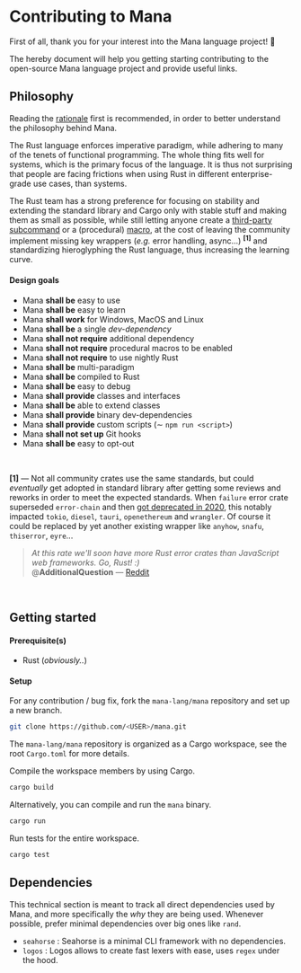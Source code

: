 # Contributing to Mana

First of all, thank you for your interest into the Mana language project! :pray:

The hereby document will help you getting starting contributing to the open-source Mana language project and provide useful links.



## Philosophy

Reading the [rationale](https://github.com/mana-lang/mana#rationale) first is recommended, in order to better understand the philosophy behind Mana.

The Rust language enforces imperative paradigm, while adhering to many of the tenets of functional programming. The whole thing fits well for systems, which is the primary focus of the language. It is thus not surprising that people are facing frictions when using Rust in different enterprise-grade use cases, than systems.

The Rust team has a strong preference for focusing on stability and extending the standard library and Cargo only with stable stuff and making them as small as possible, while still letting anyone create a [third-party subcommand](https://github.com/rust-lang/cargo/wiki/Third-party-cargo-subcommands) or a (procedural) [macro](https://doc.rust-lang.org/book/ch19-06-macros.html), at the cost of leaving the community implement missing key wrappers (_e.g._ error handling, async...) <sup><strong>[1]</strong></sup> and standardizing hieroglyphing the Rust language, thus increasing the learning curve.

#### Design goals

- Mana **shall be** easy to use
- Mana **shall be** easy to learn
- Mana **shall work** for Windows, MacOS and Linux
- Mana **shall be** a single _dev-dependency_
- Mana **shall not require** additional dependency
- Mana **shall not require** procedural macros to be enabled
- Mana **shall not require** to use nightly Rust
- Mana **shall be** multi-paradigm
- Mana **shall be** compiled to Rust
- Mana **shall be** easy to debug
- Mana **shall provide** classes and interfaces
- Mana **shall be** able to extend classes
- Mana **shall provide** binary dev-dependencies
- Mana **shall provide** custom scripts (∼ `npm run <script>`)
- Mana **shall not set up** Git hooks
- Mana **shall be** easy to opt-out

<br>

<strong>[1]</strong> — Not all community crates use the same standards, but could _eventually_ get adopted in standard library after getting some reviews and reworks in order to meet the expected standards. When `failure` error crate superseded `error-chain` and then [got deprecated in 2020](https://github.com/rust-lang-nursery/failure/pull/347), this notably impacted `tokio`, `diesel`, `tauri`, `openethereum` and `wrangler`. Of course it could be replaced by yet another existing wrapper like `anyhow`, `snafu`, `thiserror`, `eyre`...

> _At this rate we'll soon have more Rust error crates than JavaScript web frameworks. Go, Rust! :)_<br>
> @**AdditionalQuestion** — [Reddit](https://www.reddit.com/r/rust/comments/dfkwfo/announcing_thiserror_a_convenient_modern/f341fyz/?utm_source=reddit&utm_medium=web2x&context=3)

<br>

## Getting started

#### Prerequisite(s)

- Rust (_obviously.._)

#### Setup

For any contribution / bug fix, fork the `mana-lang/mana` repository and set up a new branch.

```bash
git clone https://github.com/<USER>/mana.git
```

The `mana-lang/mana` repository is organized as a Cargo workspace, see the root `Cargo.toml` for more details.

Compile the workspace members by using Cargo.

```bash
cargo build
```

Alternatively, you can compile and run the `mana` binary.

```bash
cargo run
```

Run tests for the entire workspace.

```bash
cargo test
```

## Dependencies

This technical section is meant to track all direct dependencies used by Mana, and more specifically the _why_ they are being used. Whenever possible, prefer minimal dependencies over big ones like `rand`.

- `seahorse` : Seahorse is a minimal CLI framework with no dependencies.
- `logos` : Logos allows to create fast lexers with ease, uses `regex` under the hood.